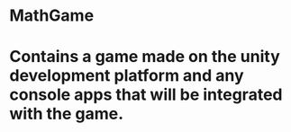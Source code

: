 # MathGame
# Contains a game made on the unity development platform and any console apps that will be integrated with the game. 
